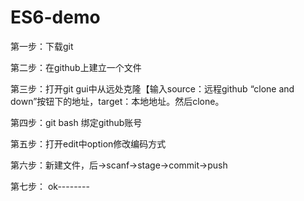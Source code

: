 # ES6-demo
第一步：下载git

第二步：在github上建立一个文件

第三步：打开git gui中从远处克隆【输入source：远程github “clone and down”按钮下的地址，target：本地地址。然后clone。

第四步：git bash 绑定github账号

第五步：打开edit中option修改编码方式

第六步：新建文件，后->scanf->stage->commit->push

第七步：
ok--------

